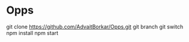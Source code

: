 # Opps

git clone https://github.com/AdvaitBorkar/Opps.git 
git branch <branch name> 
git switch <branch name> 
npm install 
npm start
